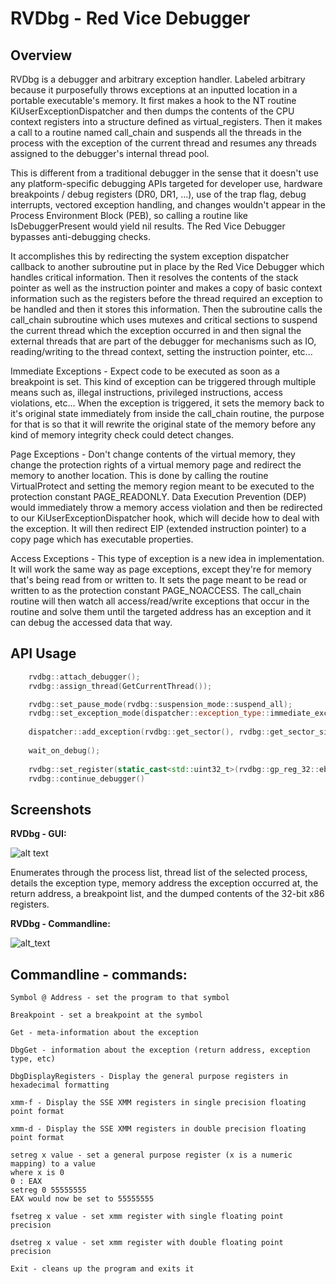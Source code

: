 # RVDbg - Red Vice Debugger

## Overview

RVDbg is a debugger and arbitrary exception handler. Labeled arbitrary because it purposefully throws exceptions at an inputted location in a portable executable's memory. It first makes a hook to the NT routine KiUserExceptionDispatcher and then dumps the contents of the CPU context registers into a structure defined as virtual_registers. Then it makes a call to a routine named call_chain and suspends all the threads in the process with the exception of the current thread and resumes any threads assigned to the debugger's internal thread pool.

This is different from a traditional debugger in the sense that it doesn't use any platform-specific debugging APIs targeted for developer use, hardware breakpoints / debug registers (DR0, DR1, ...), use of the trap flag, debug interrupts, vectored exception handling, and changes wouldn't appear in the Process Environment Block (PEB), so calling a routine like IsDebuggerPresent would yield nil results. The Red Vice Debugger bypasses anti-debugging checks.

It accomplishes this by redirecting the system exception dispatcher callback to another subroutine put in place by the Red Vice Debugger which handles critical information. Then it resolves the contents of the stack pointer as well as the instruction pointer and makes a copy of basic context information such as the registers before the thread required an exception to be handled and then it stores this information. Then the subroutine calls the call_chain subroutine which uses mutexes and critical sections to suspend the current thread which the exception occurred in and then signal the external threads that are part of the debugger for mechanisms such as IO, reading/writing to the thread context, setting the instruction pointer, etc...

Immediate Exceptions - Expect code to be executed as soon as a breakpoint is set. This kind of exception can be triggered through multiple means such as, illegal instructions, privileged instructions, access violations, etc... When the exception is triggered, it sets the memory back to it's original state immediately from inside the call_chain routine, the purpose for that is so that it will rewrite the original state of the memory before any kind of memory integrity check could detect changes.

Page Exceptions - Don't change contents of the virtual memory, they change the protection rights of a virtual memory page and redirect the memory to another location. This is done by calling the routine VirtualProtect and setting the memory region meant to be executed to the protection constant PAGE_READONLY. Data Execution Prevention (DEP) would immediately throw a memory access violation and then be redirected to our KiUserExceptionDispatcher hook, which will decide how to deal with the exception. It will then redirect EIP (extended instruction pointer) to a copy page which has executable properties.

Access Exceptions - This type of exception is a new idea in implementation. It will work the same way as page exceptions, except they're for memory that's being read from or written to. It sets the page meant to be read or written to as the protection constant PAGE_NOACCESS. The call_chain routine will then watch all access/read/write exceptions that occur in the routine and solve them until the targeted address has an exception and it can debug the accessed data that way.

## API Usage

```Cpp
    rvdbg::attach_debugger();
    rvdbg::assign_thread(GetCurrentThread());

    rvdbg::set_pause_mode(rvdbg::suspension_mode::suspend_all);
    rvdbg::set_exception_mode(dispatcher::exception_type::immediate_exception);
    
    dispatcher::add_exception(rvdbg::get_sector(), rvdbg::get_sector_size(), rvdbg::get_exception_mode(), reinterpret_cast<unsigned long>(process) + CHECK_OFFSET);
    
    wait_on_debug();
    
    rvdbg::set_register(static_cast<std::uint32_t>(rvdbg::gp_reg_32::ebp), check_copy);
    rvdbg::continue_debugger() 
```
    

## Screenshots

**RVDbg - GUI:**

![alt text](https://i.imgur.com/vUek6Bf.png)

Enumerates through the process list, thread list of the selected process, details the exception type, memory address the exception occurred at, the return address, a breakpoint list, and the dumped contents of the 32-bit x86 registers.

**RVDbg - Commandline:**

![alt_text](https://i.imgur.com/3PYyVLR.png)


## Commandline - commands:
```
Symbol @ Address - set the program to that symbol
```
```
Breakpoint - set a breakpoint at the symbol
```
```
Get - meta-information about the exception
```
```
DbgGet - information about the exception (return address, exception type, etc)
```
```
DbgDisplayRegisters - Display the general purpose registers in hexadecimal formatting
```
```
xmm-f - Display the SSE XMM registers in single precision floating point format
```
```
xmm-d - Display the SSE XMM registers in double precision floating point format
```
```
setreg x value - set a general purpose register (x is a numeric mapping) to a value
where x is 0
0 : EAX
setreg 0 55555555
EAX would now be set to 55555555
```
```
fsetreg x value - set xmm register with single floating point precision
```
```
dsetreg x value - set xmm register with double floating point precision
```
```
Exit - cleans up the program and exits it
```
